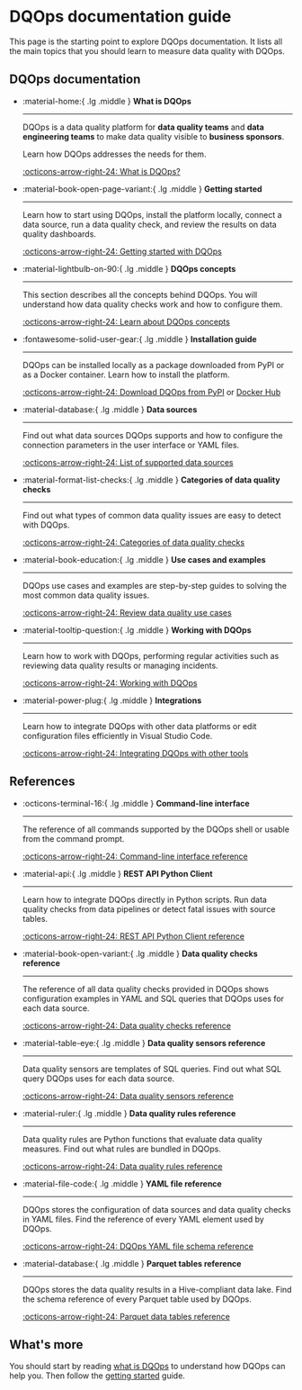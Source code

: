 # DQOps documentation guide
This page is the starting point to explore DQOps documentation. It lists all the main topics that you should learn to measure data quality with DQOps.

## DQOps documentation
<div class="grid cards" markdown>

-   :material-home:{ .lg .middle } __What is DQOps__

    ---

    DQOps is a data quality platform for  **data quality teams** and **data engineering teams**
    to make data quality visible to **business sponsors**.

    Learn how DQOps addresses the needs for them.

    [:octicons-arrow-right-24: What is DQOps?](index.md)


-   :material-book-open-page-variant:{ .lg .middle } __Getting started__

    ---

    Learn how to start using DQOps, install the platform locally, connect a data source,
    run a data quality check, and review the results on data quality dashboards.

    [:octicons-arrow-right-24: Getting started with DQOps](getting-started/index.md)


-   :material-lightbulb-on-90:{ .lg .middle } __DQOps concepts__

    ---

    This section describes all the concepts behind DQOps. You will understand how data quality checks work and how to configure them.

    [:octicons-arrow-right-24: Learn about DQOps concepts](dqo-concepts/index.md)

-   :fontawesome-solid-user-gear:{ .lg .middle } __Installation guide__

    ---

    DQOps can be installed locally as a package downloaded from PyPI or as a Docker container. Learn how to install the platform.

    [:octicons-arrow-right-24: Download DQOps from PyPI](dqops-installation/install-dqops-using-pip.md) or [Docker Hub](dqops-installation/run-dqops-as-docker-container.md)

-   :material-database:{ .lg .middle } __Data sources__

    ---

    Find out what data sources DQOps supports and how to configure the connection parameters in the user interface or YAML files.

    [:octicons-arrow-right-24: List of supported data sources](data-sources/index.md)

-   :material-format-list-checks:{ .lg .middle } __Categories of data quality checks__

    ---

    Find out what types of common data quality issues are easy to detect with DQOps.

    [:octicons-arrow-right-24: Categories of data quality checks](categories-of-data-quality-checks/index.md)


-   :material-book-education:{ .lg .middle } __Use cases and examples__

    ---

    DQOps use cases and examples are step-by-step guides to solving the most common data quality issues.

    [:octicons-arrow-right-24: Review data quality use cases](examples/index.md)


-   :material-tooltip-question:{ .lg .middle } __Working with DQOps__

    ---

    Learn how to work with DQOps, performing regular activities such as reviewing data quality results or managing incidents.

    [:octicons-arrow-right-24: Working with DQOps](working-with-dqo/index.md)


-   :material-power-plug:{ .lg .middle } __Integrations__

    ---

    Learn how to integrate DQOps with other data platforms or edit configuration files efficiently in Visual Studio Code.

    [:octicons-arrow-right-24: Integrating DQOps with other tools](integrations/index.md)

</div>

## References
<div class="grid cards" markdown>

-   :octicons-terminal-16:{ .lg .middle } __Command-line interface__

    ---

    The reference of all commands supported by the DQOps shell or usable from the command prompt.

    [:octicons-arrow-right-24: Command-line interface reference](command-line-interface/index.md)


-   :material-api:{ .lg .middle } __REST API Python Client__

    ---

    Learn how to integrate DQOps directly in Python scripts. Run data quality checks from data pipelines or detect fatal issues with source tables.

    [:octicons-arrow-right-24: REST API Python Client reference](client/index.md)


-   :material-book-open-variant:{ .lg .middle } __Data quality checks reference__

    ---

    The reference of all data quality checks provided in DQOps shows configuration examples in YAML and SQL queries that DQOps uses for each data source.

    [:octicons-arrow-right-24: Data quality checks reference](checks/index.md)


-   :material-table-eye:{ .lg .middle } __Data quality sensors reference__

    ---

    Data quality sensors are templates of SQL queries. Find out what SQL query DQOps uses for each data source.

    [:octicons-arrow-right-24: Data quality sensors reference](reference/sensors/index.md)

-   :material-ruler:{ .lg .middle } __Data quality rules reference__

    ---

    Data quality rules are Python functions that evaluate data quality measures. Find out what rules are bundled in DQOps.

    [:octicons-arrow-right-24: Data quality rules reference](reference/rules/index.md)

-   :material-file-code:{ .lg .middle } __YAML file reference__

    ---

    DQOps stores the configuration of data sources and data quality checks in YAML files. Find the reference of every YAML element used by DQOps.

    [:octicons-arrow-right-24: DQOps YAML file schema reference](reference/yaml/index.md)

-   :material-database:{ .lg .middle } __Parquet tables reference__

    ---

    DQOps stores the data quality results in a Hive-compliant data lake. Find the schema reference of every Parquet table used by DQOps.

    [:octicons-arrow-right-24: Parquet data tables reference](reference/parquetfiles/index.md)

</div>

## What's more
You should start by reading [what is DQOps](index.md) to understand how DQOps can help you.
Then follow the [getting started](getting-started/index.md) guide.
